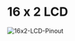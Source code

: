 <h1> 16 x 2 LCD </h1> 

![16x2-LCD-Pinout](https://user-images.githubusercontent.com/38166489/72966592-5751b880-3de5-11ea-9bff-3e84faa999f3.png)

